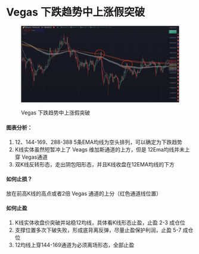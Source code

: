 # Vegas 下跌趋势中上涨假突破

<figure><img src="../../.gitbook/assets/image (14).png" alt=""><figcaption><p>Vegas 下跌趋势中上涨假突破</p></figcaption></figure>

#### 图表分析：

1. 12、144-169、288-388 5条EMA均线为空头排列，可以确定为下跌趋势
2. K线实体虽然短暂冲上了 Veags 维加斯通道的上方，但是 12Ema均线并未上穿 Vegas通道
3. 双K线反转形态，走出阴包阳形态，并且K线收盘在12EMA均线的下方

#### 如何止损？

放在前高K线的高点或者2倍 Vegas 通道的上分（红色通道线位置）

#### 如何止盈

1. K线实体收盘价突破并站稳12均线，具体看K线形态止盈，止盈 2-3 成仓位
2. 支撑位置多次下破失败，形成底背离反弹，尽量止盈保护利润，止盈 5-7 成仓位
3. 12均线上穿144-169通道为必须离场形态，全部止盈

